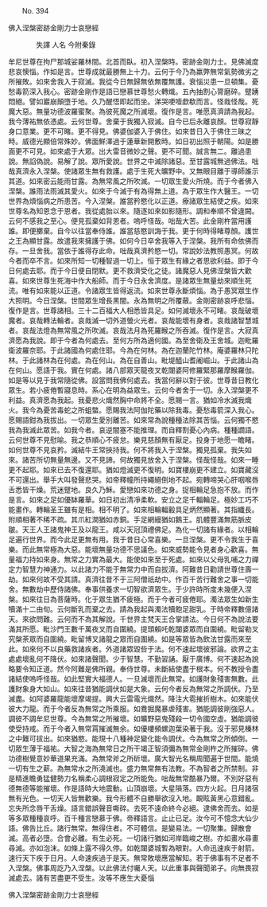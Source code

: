﻿　　No. 394

佛入涅槃密跡金剛力士哀戀經

　　　　失譯							人名									今附秦錄																		


牟尼世尊在拘尸那城娑羅林間。北首而臥。初入涅槃時。密跡金剛力士。見佛滅度悲哀懊惱。作如是言。世尊成就最勝無上十力。云何于今乃為羸弊無常氣勢微劣之所摧敗。如來舍我入于寂滅。我從今日無歸無依無覆無護。衰惱災患一旦頓集。憂愁毒箭深入我心。密跡金剛作是語已戀慕世尊愁火轉熾。五內抽割心膂磨碎。躄踴悶絕。譬如巖崩顛墮于地。久乃醒悟即起而坐。涕哭哽噎歔欷而言。怪哉怪哉。死魔大惡。無量功德波羅蜜聚。為彼死魔之所滅壞。復作是言。唯愿真濟請為我起。我今薄祐無依憑處。云何世尊。舍棄于我獨入寂滅。自今已后永離哀顏。世尊寂靜身口意業。更不可睹。更不得見。佛婆伽婆入于佛住。如來昔日入于佛住三昧之時。威德光顯倍常殊妙。佛面鮮澤過于蓮華新開敷時。如日初出照于朝陽。如是勝面更不可見。如來處于大眾。出大雷音微妙之聲。更不可聞。誠言無二。離過患說。無諂偽說。易解了說。眾所愛說。世界之中滅除諸惡。至甘露城無過佛法。咄哉真濟永入涅槃。使諸眾生無有救護。處于生死大曠野中。又無眼目離于導師誰示其道。如來密云能雨甘露。為無常風之所吹滅。一切眾生愛火所燒。而于今者佛入涅槃。誰雨法雨滅其愛火。如來于今滅于有為得無上道。為于眾生作大醫王。一切世界為煩惱病之所患苦。今入涅槃。誰當矜愍化以正道。療諸眾生結使之疾。如來世尊名為知恩念于恩者。我從處胎以來。隨逐如來如影隨形。調和奉順不曾違闕。云何不感我之至心。便見孤棄如背恩者。嗚呼怪哉。咄哉大苦。此金剛杵當用護誰。即便擲棄。自今以往當奉侍誰。誰當慈愍訓誨于我。更于何時得睹尊顏。護世之王為顯甘露。故遣我來擁護于佛。如何今日卒舍我等入于涅槃。我所有命依佛而存。一旦舍我。當依于誰得存此命。咄哉真濟矜愍一切。常說妙法教照愚冥。何故今者而卒不言。如來所知一切種智過一切上。恒于眾生有緣之者思欲利益。即于今日何處去耶。而于今日便自閉默。更不救濟受化之徒。諸魔惡人見佛涅槃皆大歡喜。如來世尊生死海中作大船師。而于今日永舍濟度。是諸眾生無量劫來順生死流。唯有如來能以正道。令諸眾生皆得返流。如來世尊永斷煩惱。為于愚冥眾生作大照明。今日涅槃。世間眾生增長黑闇。永為無明之所覆蔽。金剛密跡哀呼悲惱。復作是言。世尊諸相。三十二百福大人相悉皆具足。如何滅壞永不可睹。哀哉破壞魔者。哀哉轉法輪者。哀哉滅一切外道螢火光者。哀哉能壞有身者。哀哉諸智慧城者。哀哉法燈為無常風之所吹滅。哀哉法月為死羅睺之所吞滅。復作是言。大寂真濟愿為我說。即于今者為何處去。至何方所為適何國。為至舍衛及王舍城。迦毗羅衛波羅奈耶。于此諸國為何處住耶。今為在何林。為在迦蘭陀竹林。庵婆羅林只陀林。于此諸林為在何處。為在何山。為在自善山。毗堤醯山耆阇崛山。于此諸山為在何山。愿語于我。實在何處。諸八部眾天龍夜叉乾闥婆阿修羅緊那羅摩睺羅伽。如是等以見于我常隨從佛。設當問我佛何處去。我當何辭以對于彼。世尊昔日教化眾生。若小疲倦暫寢息時。系心在明為益眾生。云何今者舍于一切。永入涅槃更不利益。真濟愿為我起。我憂悲火熾然胸中命將不全。愿賜一言。猶如冷水滅我熾火。我今為憂苦毒蛇之所蛆螫。愿賜我法阿伽陀藥以除我毒。憂愁毒箭深入我心。愿賜語鉗為我拔出。一切眾生愛別離苦。如來常為說種種法除其苦惱。云何獨不愍我為我滅此眾苦。如我今者。哀逆闇塞不能推理。而自釋割憂心內病。種種讇語。云何世尊不見慰喻。我之恭順心不疲怠。樂見慈顏無有厭足。投身于地愿一瞻睹。如何世尊不見哀矜。滅結牛王常挾持我。何不將我入于涅槃。獨見孤棄。我失如來。諸苦所切無量無邊。又不見諦。何故獨見放舍入于涅槃。怪哉怪哉。如來一睡更不起耶。如來已去不復還耶。猶如燈滅更不復明。如寶樓崩更不建立。如寶藏沒不可還出。舉手大叫發聲悲哭。如帝釋幢所持繩絕倒地不起。宛轉啼哭心肝咽喉唇舌悉皆干燥。荒迷躄地。良久乃穌。愛戀如來功德之身。捉相輪足急抱不放。而作是言。如來之足如優缽羅華。如日初出清凈柔軟。安立之足千輻輪足。極妙工巧不能畫作。轉輪圣王雖有是相。相不明了。如來相輪輻轂具足炳然顯著。其指纖長。附順相著不稀不疏。其爪紅潤猶如赤銅。手足網縵猶如鵝王。肌體豐滿無筋脈皮皺。天王人王諸鬼神王及以龍王。咸以天冠頂禮佛足。為化一切諸有緣者。以相輪足遍行世界。而今此足更無有用。我于昔日心常喜樂。一旦涅槃。更不令我生于喜樂。而此無常極為大惡。能壞無量功德不思議色。如來威勢能令見者身心歡喜。無量福力持如來身。無常之力實為最大。能使如來至于死處。如來以父母乳哺之力禪定力智慧力神通力。以此諸力不能于無常力中而自拔濟。阿難昔日勸請世尊住壽一劫。如來何故不受其請。真濟往昔不于三阿僧祇劫中。作百千苦行難舍之事一切能舍。無數劫中歷侍諸佛。奉事供養求一切智欲濟眾生。于少許時所度未幾便入涅槃。如來往日為菩薩時。化于眾生猶不疲極。而于今者可疲倦耶。濁法眾生如新生犢滿十二由旬。云何斷乳而棄之去。請為我起與濁法犢飽足甜乳。于時帝釋數億諸天。來欲問難。云何而不為其解說。千世界主梵天王合掌請法。今日何不為說法要滿其所愿。毗沙門王數千萬夜叉而自圍繞。提頭賴吒乾闥婆眾而自圍繞。毗留勒叉究槃荼眾而自圍繞。毗留博叉諸龍之眾而自圍繞。如是等眾皆為飲法甘露而來至此。如來何不以良藥救諸疾者。外道諸眾毀呰于法。何不速起壞彼邪論。欲界之主處處壞亂何不降伏。如來諸聲聞。少于智慧。不勤習誦。厭于廣博。何不速起為說略要令知正道。然今阿難是佛所親。奉侍世尊。未斷結使盡于根本。何不教授令盡諸結使嗚呼怪哉。如此堅實大福德人。一旦滅壞而此無常。如護財象殘害無數。此護財象身大如山。如來往昔猶能調伏如是大象。云何今者反為無常之所調伏。乃至滅盡。如阿婆羅龍能壞摩竭提。興大云雷電光熾然。降注大雹摧折樹木。如來能伏彼大力龍。而于今者反為無常之所乘服。如鴦掘魔暴虐殘害。猶能調彼剛強惡人。調彼不調牟尼世尊。今為無常之所摧壞。如曠野惡鬼殘殺一切令國空虛。猶能調彼使受持戒。而于今者入無常罥摧滅無余。如優樓頻螺迦葉染著于我。沒于邪見榛林之中難可拔出。如來猶愍。能現十八種神足變化能令調伏。今為無常之所傾倒。一切眾生薄于福祐。大智之海為無常日之所干竭正智須彌為無常金剛杵之所摧碎。佛功德樹覺意妙華道果充滿。為無常斧之所斫壞。廣大智光名稱周聞遍于世間。能燒一切有生之薪。為無常水之所澆滅也。盛力無常無有法教。不為智者之所禁制。非是精進瞻勇猛健勢力名稱柔心調根寂定之所能免。咄哉無常酷暴乃爾。不別好惡有德無德等能摧壞。作是語時大地震動。山頂崩壞。大星隕落。四方火起。日月諸宿無有光色。一切天人皆無歡樂。我今形體不自勝舉欲沒入地。靦眩黃黑心意錯亂。忘失所念唇干舌燥。語言錯誤聲音嘶碎。去死不遠命終今必絕。逮佛舍而去。如是等多眾種種哀呼。百千種言戀慕于佛。帝釋語言。止止已足。汝今可不憶念大仙少語。佛告比丘。諸行無常。無得住者。不可體信。是變易法。一切聚集。歸散會滅。高者必墮。合會必離。有生必死。一切諸行猶如河岸臨峻之樹。亦如畫水尋畫尋滅。亦如泡沫。如條上露不得久停。如乾闥婆城暫為眼對。人命迅速疾于射箭。速行天下疾于日月。人命速疾過于是天。無常敗壞應當解知。若于佛事有不足者不入涅槃。佛事周訖乃入涅槃。以此佛法付囑人天。以此重事與聲聞弟子。向無畏寂滅處去。諸有苦盡更不受生。汝等不應生大憂惱

佛入涅槃密跡金剛力士哀戀經
